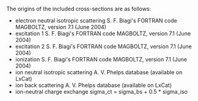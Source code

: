 The origins of the included cross-sections are as follows:
 - electron neutral isotropic scattering
    S. F. Biagi's FORTRAN code MAGBOLTZ, version 7.1 (June 2004)
 - excitation 1
    S. F. Biagi's FORTRAN code MAGBOLTZ, version 7.1 (June 2004)
 - excitation 2
    S. F. Biagi's FORTRAN code MAGBOLTZ, version 7.1 (June 2004)
 - ionization
    S. F. Biagi's FORTRAN code MAGBOLTZ, version 7.1 (June 2004)
 - ion neutral isotropic scattering
    A. V. Phelps database (available on LxCat)
 - ion back scattering
    A. V. Phelps database (available on LxCat)
 - ion-neutral charge exchange
    sigma_ct = sigma_bs + 0.5 * sigma_iso
